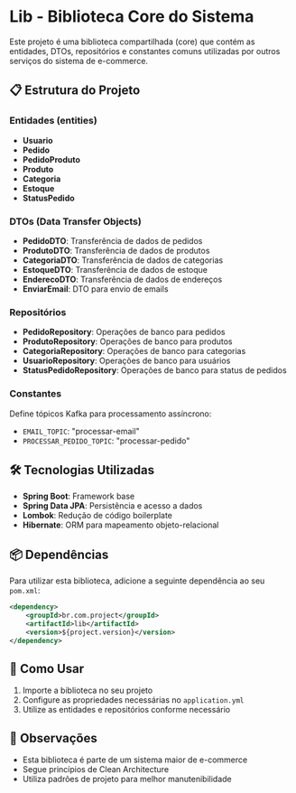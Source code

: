 # Lib - Biblioteca Core do Sistema

Este projeto é uma biblioteca compartilhada (core) que contém as entidades, DTOs, repositórios e constantes comuns utilizadas por outros serviços do sistema de e-commerce.

## 📋 Estrutura do Projeto

### Entidades (entities)
- **Usuario**
- **Pedido**
- **PedidoProduto**
- **Produto**
- **Categoria**
- **Estoque**
- **StatusPedido**

### DTOs (Data Transfer Objects)
- **PedidoDTO**: Transferência de dados de pedidos
- **ProdutoDTO**: Transferência de dados de produtos
- **CategoriaDTO**: Transferência de dados de categorias
- **EstoqueDTO**: Transferência de dados de estoque
- **EnderecoDTO**: Transferência de dados de endereços
- **EnviarEmail**: DTO para envio de emails

### Repositórios
- **PedidoRepository**: Operações de banco para pedidos
- **ProdutoRepository**: Operações de banco para produtos
- **CategoriaRepository**: Operações de banco para categorias
- **UsuarioRepository**: Operações de banco para usuários
- **StatusPedidoRepository**: Operações de banco para status de pedidos

### Constantes
Define tópicos Kafka para processamento assíncrono:
- `EMAIL_TOPIC`: "processar-email"
- `PROCESSAR_PEDIDO_TOPIC`: "processar-pedido"

## 🛠️ Tecnologias Utilizadas

- **Spring Boot**: Framework base
- **Spring Data JPA**: Persistência e acesso a dados
- **Lombok**: Redução de código boilerplate
- **Hibernate**: ORM para mapeamento objeto-relacional

## 📦 Dependências

Para utilizar esta biblioteca, adicione a seguinte dependência ao seu `pom.xml`:

```xml
<dependency>
    <groupId>br.com.project</groupId>
    <artifactId>lib</artifactId>
    <version>${project.version}</version>
</dependency>
```

## 🚀 Como Usar

1. Importe a biblioteca no seu projeto
2. Configure as propriedades necessárias no `application.yml`
3. Utilize as entidades e repositórios conforme necessário

## 📝 Observações

- Esta biblioteca é parte de um sistema maior de e-commerce
- Segue princípios de Clean Architecture
- Utiliza padrões de projeto para melhor manutenibilidade
